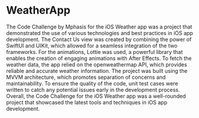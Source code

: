 # WeatherApp
The Code Challenge by Mphasis for the iOS Weather app was a project that demonstrated the use of various technologies and best practices in iOS app development. The Contact Us view was created by combining the power of SwiftUI and UIKit, which allowed for a seamless integration of the two frameworks. For the animations, Lottie was used, a powerful library that enables the creation of engaging animations with After Effects. To fetch the weather data, the app relied on the openweathermap API, which provides reliable and accurate weather information. The project was built using the MVVM architecture, which promotes separation of concerns and maintainability. To ensure the quality of the code, unit test cases were written to catch any potential issues early in the development process. Overall, the Code Challenge for the iOS Weather app was a well-rounded project that showcased the latest tools and techniques in iOS app development.
